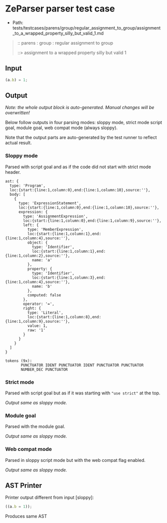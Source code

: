 # ZeParser parser test case

- Path: tests/testcases/parens/group/regular_assignment_to_group/assignment_to_a_wrapped_property_silly_but_valid_1.md

> :: parens : group : regular assignment to group
>
> ::> assignment to a wrapped property silly but valid 1

## Input

`````js
(a.b) = 1;
`````

## Output

_Note: the whole output block is auto-generated. Manual changes will be overwritten!_

Below follow outputs in four parsing modes: sloppy mode, strict mode script goal, module goal, web compat mode (always sloppy).

Note that the output parts are auto-generated by the test runner to reflect actual result.

### Sloppy mode

Parsed with script goal and as if the code did not start with strict mode header.

`````
ast: {
  type: 'Program',
  loc:{start:{line:1,column:0},end:{line:1,column:10},source:''},
  body: [
    {
      type: 'ExpressionStatement',
      loc:{start:{line:1,column:0},end:{line:1,column:10},source:''},
      expression: {
        type: 'AssignmentExpression',
        loc:{start:{line:1,column:0},end:{line:1,column:9},source:''},
        left: {
          type: 'MemberExpression',
          loc:{start:{line:1,column:1},end:{line:1,column:4},source:''},
          object: {
            type: 'Identifier',
            loc:{start:{line:1,column:1},end:{line:1,column:2},source:''},
            name: 'a'
          },
          property: {
            type: 'Identifier',
            loc:{start:{line:1,column:3},end:{line:1,column:4},source:''},
            name: 'b'
          },
          computed: false
        },
        operator: '=',
        right: {
          type: 'Literal',
          loc:{start:{line:1,column:8},end:{line:1,column:9},source:''},
          value: 1,
          raw: '1'
        }
      }
    }
  ]
}

tokens (9x):
       PUNCTUATOR IDENT PUNCTUATOR IDENT PUNCTUATOR PUNCTUATOR
       NUMBER_DEC PUNCTUATOR
`````

### Strict mode

Parsed with script goal but as if it was starting with `"use strict"` at the top.

_Output same as sloppy mode._

### Module goal

Parsed with the module goal.

_Output same as sloppy mode._

### Web compat mode

Parsed in sloppy script mode but with the web compat flag enabled.

_Output same as sloppy mode._

## AST Printer

Printer output different from input [sloppy]:

````js
((a.b = 1));
````

Produces same AST

